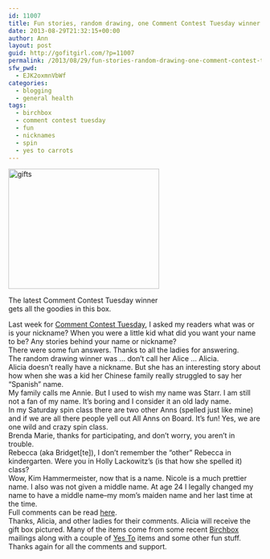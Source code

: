 ```yaml
---
id: 11007
title: Fun stories, random drawing, one Comment Contest Tuesday winner
date: 2013-08-29T21:32:15+00:00
author: Ann
layout: post
guid: http://gofitgirl.com/?p=11007
permalink: /2013/08/29/fun-stories-random-drawing-one-comment-contest-tuesday-winner/
sfw_pwd:
  - EJK2oxmnVbWf
categories:
  - blogging
  - general health
tags:
  - birchbox
  - comment contest tuesday
  - fun
  - nicknames
  - spin
  - yes to carrots
---
```

<div id="attachment_11008" style="width: 310px" class="wp-caption alignleft">
  <a href="http://gofitgirl.com/2013/08/fun-stories-random-drawing-one-comment-contest-tuesday-winner/gfg-cct-prize/" rel="attachment wp-att-11008"><img class="size-medium wp-image-11008" alt="gifts" src="http://gofitgirl.com/wp-content/uploads/2013/08/GFG-CCT-prize-e1377834755392-300x239.jpg" width="300" height="239" /></a>
  
  <p class="wp-caption-text">
    The latest Comment Contest Tuesday winner gets all the goodies in this box.
  </p>
</div>

  
Last week for [Comment Contest Tuesday](http://gofitgirl.com/2013/08/comment-contest-tuesday-starr-wants-to-hear-stories/), I asked my readers what was or is your nickname? When you were a little kid what did you want your name to be? Any stories behind your name or nickname?  
There were some fun answers. Thanks to all the ladies for answering.  
The random drawing winner was &#8230; don&#8217;t call her Alice &#8230; Alicia.  
Alicia doesn&#8217;t really have a nickname. But she has an interesting story about how when she was a kid her Chinese family really struggled to say her &#8220;Spanish&#8221; name.  
My family calls me Annie. But I used to wish my name was Starr. I am still not a fan of my name. It&#8217;s boring and I consider it an old lady name.  
In my Saturday spin class there are two other Anns (spelled just like mine) and if we are all there people yell out All Anns on Board. It&#8217;s fun! Yes, we are one wild and crazy spin class.  
Brenda Marie, thanks for participating, and don&#8217;t worry, you aren&#8217;t in trouble.  
Rebecca (aka Bridget[te]), I don&#8217;t remember the &#8220;other&#8221; Rebecca in kindergarten. Were you in Holly Lackowitz&#8217;s (is that how she spelled it) class?  
Wow, Kim Hammermeister, now that is a name. Nicole is a much prettier name. I also was not given a middle name. At age 24 I legally changed my name to have a middle name&#8211;my mom&#8217;s maiden name and her last time at the time.  
Full comments can be read [here](http://gofitgirl.com/2013/08/comment-contest-tuesday-starr-wants-to-hear-stories/#comments).  
Thanks, Alicia, and other ladies for their comments. Alicia will receive the gift box pictured. Many of the items come from some recent [Birchbox](http://www.birchbox.com) mailings along with a couple of [Yes To](http://www.yestocarrots.com) items and some other fun stuff.  
Thanks again for all the comments and support.